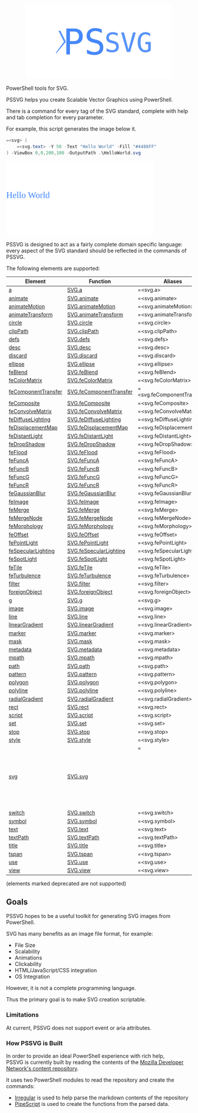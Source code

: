 <div align='center'>
<img src='Assets/PSSVG.svg' />
</div>

PowerShell tools for SVG.

PSSVG helps you create Scalable Vector Graphics using PowerShell.


There is a command for every tag of the SVG standard, complete with help and tab completion for every parameter.


For example, this script generates the image below it.

~~~PowerShell
=<svg> (
    =<svg.text> -Y 50 -Text "Hello World" -Fill "#4488FF"
) -ViewBox 0,0,200,100 -OutputPath .\HelloWorld.svg
~~~
![HelloWorld](HelloWorld.svg)

PSSVG is designed to act as a fairly complete domain specific language:  every aspect of the SVG standard should be reflected in the commands of PSSVG.

The following elements are supported:


|Element                                               |Function                                              |Aliases                   |
|------------------------------------------------------|------------------------------------------------------|--------------------------|
|[a](docs/SVG.a.md)                                    |[SVG.a](SVG.a.ps1)                                    |=<svg.a>                  |
|[animate](docs/SVG.animate.md)                        |[SVG.animate](SVG.animate.ps1)                        |=<svg.animate>            |
|[animateMotion](docs/SVG.animateMotion.md)            |[SVG.animateMotion](SVG.animateMotion.ps1)            |=<svg.animateMotion>      |
|[animateTransform](docs/SVG.animateTransform.md)      |[SVG.animateTransform](SVG.animateTransform.ps1)      |=<svg.animateTransform>   |
|[circle](docs/SVG.circle.md)                          |[SVG.circle](SVG.circle.ps1)                          |=<svg.circle>             |
|[clipPath](docs/SVG.clipPath.md)                      |[SVG.clipPath](SVG.clipPath.ps1)                      |=<svg.clipPath>           |
|[defs](docs/SVG.defs.md)                              |[SVG.defs](SVG.defs.ps1)                              |=<svg.defs>               |
|[desc](docs/SVG.desc.md)                              |[SVG.desc](SVG.desc.ps1)                              |=<svg.desc>               |
|[discard](docs/SVG.discard.md)                        |[SVG.discard](SVG.discard.ps1)                        |=<svg.discard>            |
|[ellipse](docs/SVG.ellipse.md)                        |[SVG.ellipse](SVG.ellipse.ps1)                        |=<svg.ellipse>            |
|[feBlend](docs/SVG.feBlend.md)                        |[SVG.feBlend](SVG.feBlend.ps1)                        |=<svg.feBlend>            |
|[feColorMatrix](docs/SVG.feColorMatrix.md)            |[SVG.feColorMatrix](SVG.feColorMatrix.ps1)            |=<svg.feColorMatrix>      |
|[feComponentTransfer](docs/SVG.feComponentTransfer.md)|[SVG.feComponentTransfer](SVG.feComponentTransfer.ps1)|=<svg.feComponentTransfer>|
|[feComposite](docs/SVG.feComposite.md)                |[SVG.feComposite](SVG.feComposite.ps1)                |=<svg.feComposite>        |
|[feConvolveMatrix](docs/SVG.feConvolveMatrix.md)      |[SVG.feConvolveMatrix](SVG.feConvolveMatrix.ps1)      |=<svg.feConvolveMatrix>   |
|[feDiffuseLighting](docs/SVG.feDiffuseLighting.md)    |[SVG.feDiffuseLighting](SVG.feDiffuseLighting.ps1)    |=<svg.feDiffuseLighting>  |
|[feDisplacementMap](docs/SVG.feDisplacementMap.md)    |[SVG.feDisplacementMap](SVG.feDisplacementMap.ps1)    |=<svg.feDisplacementMap>  |
|[feDistantLight](docs/SVG.feDistantLight.md)          |[SVG.feDistantLight](SVG.feDistantLight.ps1)          |=<svg.feDistantLight>     |
|[feDropShadow](docs/SVG.feDropShadow.md)              |[SVG.feDropShadow](SVG.feDropShadow.ps1)              |=<svg.feDropShadow>       |
|[feFlood](docs/SVG.feFlood.md)                        |[SVG.feFlood](SVG.feFlood.ps1)                        |=<svg.feFlood>            |
|[feFuncA](docs/SVG.feFuncA.md)                        |[SVG.feFuncA](SVG.feFuncA.ps1)                        |=<svg.feFuncA>            |
|[feFuncB](docs/SVG.feFuncB.md)                        |[SVG.feFuncB](SVG.feFuncB.ps1)                        |=<svg.feFuncB>            |
|[feFuncG](docs/SVG.feFuncG.md)                        |[SVG.feFuncG](SVG.feFuncG.ps1)                        |=<svg.feFuncG>            |
|[feFuncR](docs/SVG.feFuncR.md)                        |[SVG.feFuncR](SVG.feFuncR.ps1)                        |=<svg.feFuncR>            |
|[feGaussianBlur](docs/SVG.feGaussianBlur.md)          |[SVG.feGaussianBlur](SVG.feGaussianBlur.ps1)          |=<svg.feGaussianBlur>     |
|[feImage](docs/SVG.feImage.md)                        |[SVG.feImage](SVG.feImage.ps1)                        |=<svg.feImage>            |
|[feMerge](docs/SVG.feMerge.md)                        |[SVG.feMerge](SVG.feMerge.ps1)                        |=<svg.feMerge>            |
|[feMergeNode](docs/SVG.feMergeNode.md)                |[SVG.feMergeNode](SVG.feMergeNode.ps1)                |=<svg.feMergeNode>        |
|[feMorphology](docs/SVG.feMorphology.md)              |[SVG.feMorphology](SVG.feMorphology.ps1)              |=<svg.feMorphology>       |
|[feOffset](docs/SVG.feOffset.md)                      |[SVG.feOffset](SVG.feOffset.ps1)                      |=<svg.feOffset>           |
|[fePointLight](docs/SVG.fePointLight.md)              |[SVG.fePointLight](SVG.fePointLight.ps1)              |=<svg.fePointLight>       |
|[feSpecularLighting](docs/SVG.feSpecularLighting.md)  |[SVG.feSpecularLighting](SVG.feSpecularLighting.ps1)  |=<svg.feSpecularLighting> |
|[feSpotLight](docs/SVG.feSpotLight.md)                |[SVG.feSpotLight](SVG.feSpotLight.ps1)                |=<svg.feSpotLight>        |
|[feTile](docs/SVG.feTile.md)                          |[SVG.feTile](SVG.feTile.ps1)                          |=<svg.feTile>             |
|[feTurbulence](docs/SVG.feTurbulence.md)              |[SVG.feTurbulence](SVG.feTurbulence.ps1)              |=<svg.feTurbulence>       |
|[filter](docs/SVG.filter.md)                          |[SVG.filter](SVG.filter.ps1)                          |=<svg.filter>             |
|[foreignObject](docs/SVG.foreignObject.md)            |[SVG.foreignObject](SVG.foreignObject.ps1)            |=<svg.foreignObject>      |
|[g](docs/SVG.g.md)                                    |[SVG.g](SVG.g.ps1)                                    |=<svg.g>                  |
|[image](docs/SVG.image.md)                            |[SVG.image](SVG.image.ps1)                            |=<svg.image>              |
|[line](docs/SVG.line.md)                              |[SVG.line](SVG.line.ps1)                              |=<svg.line>               |
|[linearGradient](docs/SVG.linearGradient.md)          |[SVG.linearGradient](SVG.linearGradient.ps1)          |=<svg.linearGradient>     |
|[marker](docs/SVG.marker.md)                          |[SVG.marker](SVG.marker.ps1)                          |=<svg.marker>             |
|[mask](docs/SVG.mask.md)                              |[SVG.mask](SVG.mask.ps1)                              |=<svg.mask>               |
|[metadata](docs/SVG.metadata.md)                      |[SVG.metadata](SVG.metadata.ps1)                      |=<svg.metadata>           |
|[mpath](docs/SVG.mpath.md)                            |[SVG.mpath](SVG.mpath.ps1)                            |=<svg.mpath>              |
|[path](docs/SVG.path.md)                              |[SVG.path](SVG.path.ps1)                              |=<svg.path>               |
|[pattern](docs/SVG.pattern.md)                        |[SVG.pattern](SVG.pattern.ps1)                        |=<svg.pattern>            |
|[polygon](docs/SVG.polygon.md)                        |[SVG.polygon](SVG.polygon.ps1)                        |=<svg.polygon>            |
|[polyline](docs/SVG.polyline.md)                      |[SVG.polyline](SVG.polyline.ps1)                      |=<svg.polyline>           |
|[radialGradient](docs/SVG.radialGradient.md)          |[SVG.radialGradient](SVG.radialGradient.ps1)          |=<svg.radialGradient>     |
|[rect](docs/SVG.rect.md)                              |[SVG.rect](SVG.rect.ps1)                              |=<svg.rect>               |
|[script](docs/SVG.script.md)                          |[SVG.script](SVG.script.ps1)                          |=<svg.script>             |
|[set](docs/SVG.set.md)                                |[SVG.set](SVG.set.ps1)                                |=<svg.set>                |
|[stop](docs/SVG.stop.md)                              |[SVG.stop](SVG.stop.ps1)                              |=<svg.stop>               |
|[style](docs/SVG.style.md)                            |[SVG.style](SVG.style.ps1)                            |=<svg.style>              |
|[svg](docs/SVG.svg.md)                                |[SVG.svg](SVG.svg.ps1)                                |=<svg> svg                |
|[switch](docs/SVG.switch.md)                          |[SVG.switch](SVG.switch.ps1)                          |=<svg.switch>             |
|[symbol](docs/SVG.symbol.md)                          |[SVG.symbol](SVG.symbol.ps1)                          |=<svg.symbol>             |
|[text](docs/SVG.text.md)                              |[SVG.text](SVG.text.ps1)                              |=<svg.text>               |
|[textPath](docs/SVG.textPath.md)                      |[SVG.textPath](SVG.textPath.ps1)                      |=<svg.textPath>           |
|[title](docs/SVG.title.md)                            |[SVG.title](SVG.title.ps1)                            |=<svg.title>              |
|[tspan](docs/SVG.tspan.md)                            |[SVG.tspan](SVG.tspan.ps1)                            |=<svg.tspan>              |
|[use](docs/SVG.use.md)                                |[SVG.use](SVG.use.ps1)                                |=<svg.use>                |
|[view](docs/SVG.view.md)                              |[SVG.view](SVG.view.ps1)                              |=<svg.view>               |



(elements marked deprecated are not supported)

## Goals

PSSVG hopes to be a useful toolkit for generating SVG images from PowerShell.

SVG has many benefits as an image file format, for example:
* File Size
* Scalability
* Animations
* Clickability
* HTML/JavaScript/CSS integration
* OS Integration

However, it is not a complete programming language.

Thus the primary goal is to make SVG creation scriptable.

### Limitations 

At current, PSSVG does not support event or aria attributes.

### How PSSVG is Built

In order to provide an ideal PowerShell experience with rich help,  
PSSVG is currently built by reading the contents of the [Mozilla Developer Network's content repository](https://github.com/mdn/content).

It uses two PowerShell modules to read the repository and create the commands:

* [Irregular](https://github.com/StartAutomating/Irregular) is used to help parse the markdown contents of the repository
* [PipeScript](https://github.com/StartAutomating/PipeScript) is used to create the functions from the parsed data.




